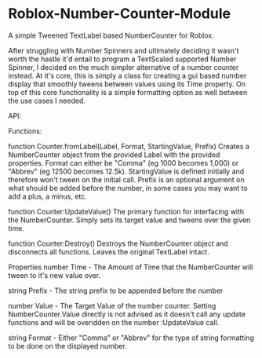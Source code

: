 # Roblox-Number-Counter-Module
A simple Tweened TextLabel based NumberCounter for Roblox.

After struggling with Number Spinners and ultimately deciding it wasn't worth the hastle it'd entail to program a TextScaled supported Number Spinner, I decided on the much simpler alternative of a number counter instead. At it's core, this is simply a class for creating a gui based number display that smoothly tweens between values using its Time property. On top of this core functionality is a simple formatting option as well between the use cases I needed.

API:

Functions:

function Counter.fromLabel(Label, Format, StartingValue, Prefix)
Creates a NumberCounter object from the provided Label with the provided properties. Format can either be "Comma" (eg 1000 becomes 1,000) or "Abbrev" (eg 12500 becomes 12.5k). StartingValue is defined initially and therefore won't tween on the initial call. Prefix is an optional argument on what should be added before the number, in some cases you may want to add a plus, a minus, etc.

function Counter:UpdateValue()
The primary function for interfacing with the NumberCounter. Simply sets its target value and tweens over the given time.

function Counter:Destroy()
Destroys the NumberCounter object and disconnects all functions. Leaves the original TextLabel intact.

Properties
number Time - The Amount of Time that the NumberCounter will tween to it's new value over.

string Prefix - The string prefix to be appended before the number

number Value - The Target Value of the number counter. Setting NumberCounter.Value directly is not advised as it doesn't call any update functions and will be overidden on the number :UpdateValue call.

string Format - Either "Comma" or "Abbrev" for the type of string formatting to be done on the displayed number.
